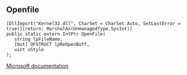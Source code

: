 ## Openfile

```
[DllImport("Kernel32.dll", CharSet = CharSet.Auto, SetLastError = true)][return: MarshalAs(UnmanagedType.SysInt)]
public static extern IntPtr OpenFile(
   string lpFileName,
   [Out] OFSTRUCT lpReOpenBuff,
   uint uStyle
);
```

[Microsoft documentation](https://docs.microsoft.com/en-us/windows/win32/api/fileapi/nf-fileapi-openfile)
